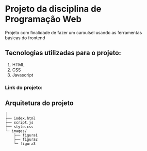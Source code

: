 # Projeto da disciplina de Programação Web

Projeto com finalidade de fazer um caroulsel usando as ferramentas básicas do frontend

## Tecnologias utilizadas para o projeto:
1. HTML
2. CSS
3. Javascript


### Link do projeto: 
## Arquitetura do projeto

```
│
├── index.html
├── script.js
├── style.css
└─ images/
    ├── figura1
    ├── figura2
    └─ figura3

```
